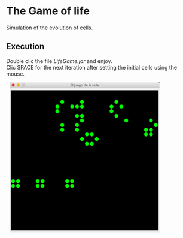 # The Game of life
Simulation of the evolution of cells.
## Execution
Double clic the file *LifeGame.jar* and enjoy.  
Clic SPACE for the next iteration after setting the initial cells using the mouse.

<img src="image.png" style="width: 400px; margin-left: 10px;"/>
